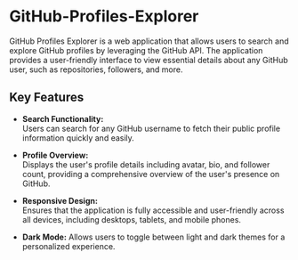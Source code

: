 # GitHub-Profiles-Explorer
GitHub Profiles Explorer is a web application that allows users to search and explore GitHub profiles by leveraging the GitHub API. The application provides a user-friendly interface to view essential details about any GitHub user, such as repositories, followers, and more.

## Key Features

- **Search Functionality:**  
  Users can search for any GitHub username to fetch their public profile information quickly and easily.

- **Profile Overview:**  
  Displays the user's profile details including avatar, bio, and follower count, providing a comprehensive overview of the user's presence on GitHub.

- **Responsive Design:**  
  Ensures that the application is fully accessible and user-friendly across all devices, including desktops, tablets, and mobile phones.

- **Dark Mode:**
  Allows users to toggle between light and dark themes for a personalized experience.
